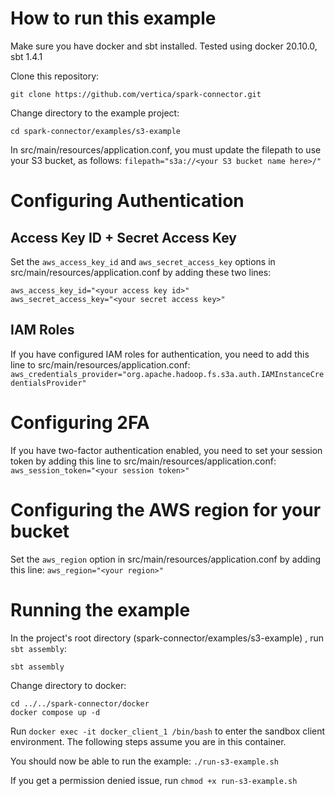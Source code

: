 # How to run this example

Make sure you have docker and sbt installed. Tested using docker 20.10.0, sbt 1.4.1

Clone this repository:
```
git clone https://github.com/vertica/spark-connector.git
```

Change directory to the example project:
```
cd spark-connector/examples/s3-example
```
In src/main/resources/application.conf, you must update the filepath to use your S3 bucket, as follows:
`filepath="s3a://<your S3 bucket name here>/"`

# Configuring Authentication

## Access Key ID + Secret Access Key
Set the `aws_access_key_id` and `aws_secret_access_key` options in src/main/resources/application.conf by adding these two lines:
```
aws_access_key_id="<your access key id>"
aws_secret_access_key="<your secret access key>"
```

## IAM Roles

If you have configured IAM roles for authentication, you need to add this line to src/main/resources/application.conf:
`aws_credentials_provider="org.apache.hadoop.fs.s3a.auth.IAMInstanceCredentialsProvider"`

# Configuring 2FA

If you have two-factor authentication enabled, you need to set your session token by adding this line to src/main/resources/application.conf:
`aws_session_token="<your session token>"`

# Configuring the AWS region for your bucket

Set the `aws_region` option in src/main/resources/application.conf by adding this line:
`aws_region="<your region>"`

# Running the example

In the project's root directory (spark-connector/examples/s3-example) , run `sbt assembly`:
```
sbt assembly
```

Change directory to docker:
```
cd ../../spark-connector/docker
docker compose up -d
```
Run `docker exec -it docker_client_1 /bin/bash` to enter the sandbox client environment. The following steps assume you are in this container.

You should now be able to run the example:
`./run-s3-example.sh`

If you get a permission denied issue, run `chmod +x run-s3-example.sh`
